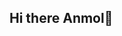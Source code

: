 ## Hi there Anmol👋

<!--
**AnmolSingh7e8/AnmolSingh7e8** is a ✨ _special_ ✨ repository because its `README.md` (this file) appears on your GitHub profile.

Here are some ideas to get you started:

- 🔭 I’m currently working on CaixaBank Tech
- 🌱 I’m currently learning Java for Microservices.
- 💬 Ask me about ...
- 📫 How to reach me: ...
-->
